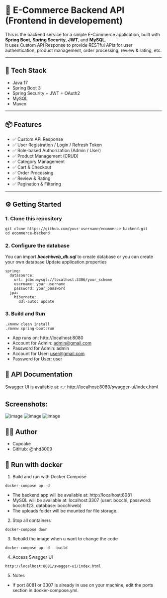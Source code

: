 # 🛒 E-Commerce Backend API (Frontend in developement)

This is the backend service for a simple E-Commerce application, built with **Spring Boot**, **Spring Security**, **JWT**, and **MySQL**.  
It uses Custom API Response to provide RESTful APIs for user authentication, product management, order processing, review & rating, etc.

---

## 🚀 Tech Stack

- Java 17
- Spring Boot 3
- Spring Security + JWT + OAuth2
- MySQL
- Maven

---

## 📦 Features

- ✅ Custom API Response
- ✅ User Registration / Login / Refresh Token
- ✅ Role-based Authorization (Admin / User)
- ✅ Product Management (CRUD)
- ✅ Category Management
- ✅ Cart & Checkout
- ✅ Order Processing
- ✅ Review & Rating
- ✅ Pagination & Filtering

---
## ⚙️ Getting Started

### 1. Clone this repository

```
git clone https://github.com/your-username/ecommerce-backend.git
cd ecommerce-backend
```
### 2. Configure the database 
You can import ***bocchiweb_db.sql*** to create database or you can create your own database
Update application.properties
```
spring:
  datasource:
    url: jdbc:mysql://localhost:3306/your_scheme
    username: your_username
    password: your_password
  jpa:
    hibernate:
      ddl-auto: update
```
### 3. Build and Run
```
./mvnw clean install
./mvnw spring-boot:run
```
- App runs on: http://localhost:8080
- Account for Admin: admin@gmail.com
- Password for Admin: admin
- Account for User: user@gmail.com
- Password for User: user

## 📖 API Documentation
Swagger UI is available at:
👉 http://localhost:8080/swagger-ui/index.html

## Screenshots:
![image](https://github.com/user-attachments/assets/2e0f7270-682b-4cdf-becc-6d257f8188b6)
![image](https://github.com/user-attachments/assets/ffa274e4-6529-477f-88e4-3435a4c1fd54)
![image](https://github.com/user-attachments/assets/383135b1-32cd-461d-b52b-19241c4f86fe)

## 👨‍💻 Author
- Cupcake
- GitHub: @nhd3009

## 🐳 Run with docker
1. Build and run with Docker Compose
```
docker-compose up -d
```
- The backend app will be available at: http://localhost:8081
- MySQL will be available at: localhost:3307 (user: bocchi, password: bocchi123, database: bocchiweb)
- The uploads folder will be mounted for file storage.

2. Stop all containers
```
docker-compose down
```

3. Rebuild the image when u want to change the code
```
docker-compose up -d --build
```

4. Access Swagger UI
```
http://localhost:8081/swagger-ui/index.html
```

5. Notes

- If port 8081 or 3307 is already in use on your machine, edit the ports section in docker-compose.yml.